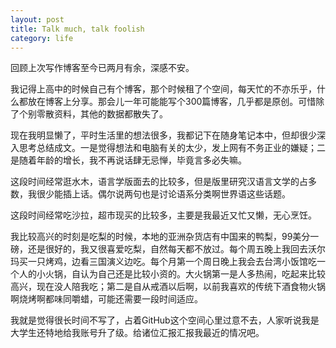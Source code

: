 ```yaml
---
layout: post
title: Talk much, talk foolish
category: life
---
```

回顾上次写作博客至今已两月有余，深感不安。

我记得上高中的时候自己有个博客，那个时候租了个空间，每天忙的不亦乐乎，什么都放在博客上分享。那会儿一年可能能写个300篇博客，几乎都是原创。可惜除了个别零散资料，其他的数据都散失了。

现在我明显懒了，平时生活里的想法很多，我都记下在随身笔记本中，但却很少深入思考总结成文。一是觉得想法和电脑有关的太少，发上网有不务正业的嫌疑；二是随着年龄的增长，我不再说话肆无忌惮，毕竟言多必失嘛。

这段时间经常逛水木，语言学版面去的比较多，但是版里研究汉语言文学的占多数，我很少能插上话。偶尔说两句也是讨论语系分类啊世界语这些话题。

这段时间经常吃沙拉，超市现买的比较多，主要是我最近又忙又懒，无心烹饪。

我比较高兴的时刻是吃梨的时候，本地的亚洲杂货店有中国来的鸭梨，99美分一磅，还是很好的，我又很喜爱吃梨，自然每天都不放过。每个周五晚上我回去沃尔玛买一只烤鸡，边看三国演义边吃。每个月第一个周日晚上我会去台湾小饭馆吃一个人的小火锅，自认为自己还是比较小资的。大火锅第一是人多热闹，吃起来比较高兴，现在没人陪我吃；第二是自从戒酒以后啊，以前我喜欢的传统下酒食物火锅啊烧烤啊都味同嚼蜡，可能还需要一段时间适应。

我就是觉得很长时间不写了，占着GitHub这个空间心里过意不去，人家听说我是大学生还特地给我账号升了级。给诸位汇报汇报我最近的情况吧。